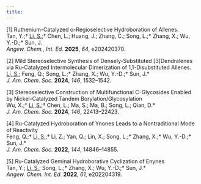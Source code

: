 ```yaml
---
title: 
---
```


[1]	Ruthenium-Catalyzed α-Regioselective Hydroboration of Allenes. <br />
Tan, Y.;† <u>Li, S.</u>;† Chen, L.; Huang, J.; Zhang, C.; Song, L.;* Zhang, X.; Wu, Y.-D.;* Sun, J. <br />
_Angew. Chem., Int. Ed._ **2025**, _64_, e202420370.<br />

[2] Mild Stereoselective Synthesis of Densely-Substituted [3]Dendralenes via Ru-Catalyzed Intermolecular Dimerization of 1,1-Disubstituted Allenes.<br />
<u>Li, S.</u>; Feng, Q.; Song, L.;* Zhang, X.; Wu, Y.-D.;* Sun, J.* <br />
_J. Am. Chem. Soc._ **2024**, _146_, 1532–1542.<br />

[3]	Stereoselective Construction of Multifunctional C-Glycosides Enabled by Nickel-Catalyzed Tandem Borylation/Glycosylation<br />
Wu, X.;† <u>Li, S.</u>;† Chen, L.; Ma, S.; Ma, B.; Song, L.; Qian, D.*<br />
_J. Am. Chem. Soc._ **2024**, _146_, 22413–22423.<br />

[4]	Ru-Catalyzed Hydroboration of Ynones Leads to a Nontraditional Mode of Reactivity<br />
Feng, Q.;† <u>Li, S.</u>;† Li, Z.; Yan, Q.; Lin, X.; Song, L.;* Zhang, X.;* Wu, Y.-D.;* Sun, J.*<br />
_J. Am. Chem. Soc._ **2022**, _144_, 14846–14855.<br />

[5] Ru-Catalyzed Geminal Hydroborative Cyclization of Enynes<br />
Tan, Y.; <u>Li, S.</u>; Song, L.;* Zhang, X.; Wu, Y.-D.;* Sun, J.* <br />
_Angew. Chem. Int. Ed._ **2022**, _61_, e202204319.<br />